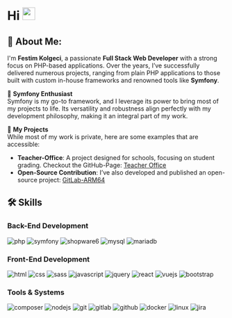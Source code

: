 # Hi <img src="https://media.giphy.com/media/hvRJCLFzcasrR4ia7z/giphy.gif" width="29px" height="29px">

## 🌟 About Me:
I'm **Festim Kolgeci**, a passionate **Full Stack Web Developer** with a strong focus on PHP-based applications. Over the years, I’ve successfully delivered numerous projects, ranging from plain PHP applications to those built with custom in-house frameworks and renowned tools like **Symfony**. 

🚀 **Symfony Enthusiast**  
Symfony is my go-to framework, and I leverage its power to bring most of my projects to life. Its versatility and robustness align perfectly with my development philosophy, making it an integral part of my work.

📂 **My Projects**  
While most of my work is private, here are some examples that are accessible:
- **Teacher-Office**: A project designed for schools, focusing on student grading. Checkout the GitHub-Page: [Teacher Office](https://feskol.github.io/teacher-office)  
- **Open-Source Contribution**: I’ve also developed and published an open-source project: [GitLab-ARM64](https://github.com/feskol/gitlab-arm64)

## 🛠️ Skills

### Back-End Development

![php](https://img.shields.io/badge/PHP-4f5b93?style=for-the-badge&logo=php&logoColor=white)
![symfony](https://img.shields.io/badge/Symfony-1f2937?style=for-the-badge&logo=symfony&logoColor=white)
![shopware6](https://img.shields.io/badge/Shopware_6-189eff?style=for-the-badge&logo=shopware&logoColor=white)
![mysql](https://img.shields.io/badge/MySQL-21869d?style=for-the-badge&logo=mysql&logoColor=white)
![mariadb](https://img.shields.io/badge/MariaDB-4e629a?style=for-the-badge&logo=mariadb&logoColor=white)

### Front-End Development

![html](https://img.shields.io/badge/HTML5-E34F26?style=for-the-badge&logo=html5&logoColor=white)
![css](https://img.shields.io/badge/CSS3-1572B6?style=for-the-badge&logo=css3&logoColor=white)
![sass](https://img.shields.io/badge/SASS-CC6699?style=for-the-badge&logo=sass&logoColor=white)
![javascript](https://img.shields.io/badge/JavaScript-323330?style=for-the-badge&logo=javascript&logoColor=F7DF1E)
![jquery](https://img.shields.io/badge/jQuery-0769AD?style=for-the-badge&logo=jquery&logoColor=white)
![react](https://img.shields.io/badge/React-20232A?style=for-the-badge&logo=react&logoColor=61DAFB)
![vuejs](https://img.shields.io/badge/Vue-242424?style=for-the-badge&logo=vuedotjs&logoColor=327859)
![bootstrap](https://img.shields.io/badge/Bootstrap-563D7C?style=for-the-badge&logo=bootstrap&logoColor=white)


### Tools & Systems

![composer](https://img.shields.io/badge/Composer-20232A?style=for-the-badge&logo=composer&logoColor=white)
![nodejs](https://img.shields.io/badge/Node-101d1e?style=for-the-badge&logo=nodedotjs&logoColor=67ae3f)
![git](https://img.shields.io/badge/Git-f44d27?style=for-the-badge&logo=git&logoColor=white)
![gitlab](https://img.shields.io/badge/GitLab-171321?style=for-the-badge&logo=gitlab&logoColor=e24329)
![github](https://img.shields.io/badge/GitHub-181717?style=for-the-badge&logo=github&logoColor=white)
![docker](https://img.shields.io/badge/Docker-1d63ed?style=for-the-badge&logo=docker&logoColor=white)
![linux](https://img.shields.io/badge/Unix_/_Linux_Systems-2e2e30?style=for-the-badge&logo=linux&logoColor=FCC624)
![jira](https://img.shields.io/badge/Jira-1868db?style=for-the-badge&logo=jira&logoColor=white)
